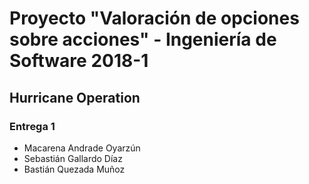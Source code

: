 # Proyecto "Valoración de opciones sobre acciones" - Ingeniería de Software 2018-1

## Hurricane Operation

### Entrega 1

- Macarena Andrade Oyarzún
- Sebastián Gallardo Díaz
- Bastián Quezada Muñoz
